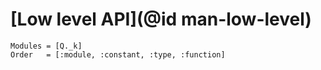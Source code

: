 # [Low level API](@id man-low-level)

```@autodocs
Modules = [Q._k]
Order   = [:module, :constant, :type, :function]
```
